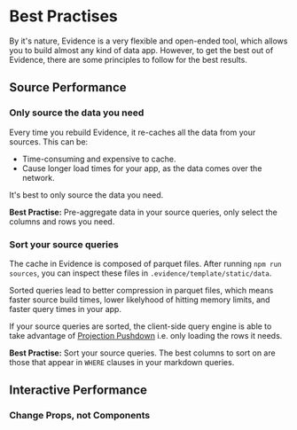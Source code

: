 # Best Practises

By it's nature, Evidence is a very flexible and open-ended tool, which allows you to build almost any kind of data app. However, to get the best out of Evidence, there are some principles to follow for the best results.

## Source Performance

### Only source the data you need

Every time you rebuild Evidence, it re-caches all the data from your sources. 
This can be: 
- Time-consuming and expensive to cache.
- Cause longer load times for your app, as the data comes over the network.

It's best to only source the data you need. 

**Best Practise:** Pre-aggregate data in your source queries, only select the columns and rows you need.

### Sort your source queries

The cache in Evidence is composed of parquet files. After running `npm run sources`, you can inspect these files in `.evidence/template/static/data`.

Sorted queries lead to better compression in parquet files, which means faster source build times, lower likelyhood of hitting memory limits, and faster query times in your app.

If your source queries are sorted, the client-side query engine is able to take advantage of [Projection Pushdown](https://duckdb.org/2021/06/25/querying-parquet.html#automatic-filter--projection-pushdown) i.e. only loading the rows it needs.

**Best Practise:** Sort your source queries. The best columns to sort on are those that appear in `WHERE` clauses in your markdown queries.

## Interactive Performance

### Change Props, not Components

